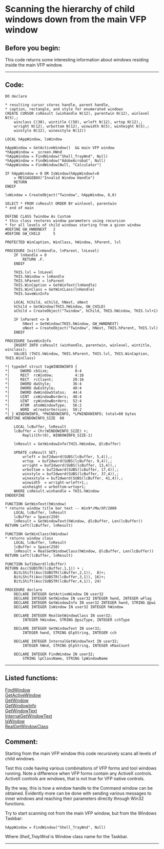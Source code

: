 
# Scanning the hierarchy of child windows down from the main VFP window

## Before you begin:
This code returns some interesting information about windows residing inside the main VFP window.  
  
***  


## Code:
```foxpro  
DO declare

* resulting cursor stores handle, parent handle,
* caption, rectangle, and style for enumerated windows
CREATE CURSOR csResult (winhandle N(12), parentwin N(12), winlevel N(5),;
	winclass C(30), wintitle C(50), wrleft N(12), wrtop N(12),;
	wrright N(12), wrbottom N(12), winwidth N(5), winheight N(5),;
	winstyle N(12), winexstyle N(12))

LOCAL hAppWindow, loWindow

hAppWindow = GetActiveWindow()  && main VFP window
*hAppWindow = _screen.HWnd
*hAppWindow = FindWindow("Shell_TrayWnd", Null)
*hAppWindow = FindWindow("AdobeAcrobat", Null)
*hAppWindow = FindWindow(Null, "Calculator")

IF hAppWindow = 0 OR IsWindow(hAppWindow)=0
	= MESSAGEBOX("Invalid Window Handle")
	RETURN
ENDIF

loWindow = CreateObject("Twindow", hAppWindow, 0,0)

SELECT * FROM csResult ORDER BY winlevel, parentwin
* end of main

DEFINE CLASS Twindow As Custom
* this class restores window parameters using recursion
* for all levels of child windows starting from a given window
#DEFINE GW_HWNDNEXT   2
#DEFINE GW_CHILD      5

PROTECTED WinCaption, WinClass, hWindow, hParent, lvl

PROCEDURE Init(lnHandle, lnParent, lnLevel)
	IF lnHandle = 0
		RETURN .F.
	ENDIF

	THIS.lvl = lnLevel
	THIS.hWindow = lnHandle
	THIS.hParent = lnParent
	THIS.WinCaption = GetWinText(lnHandle)
	THIS.WinClass = GetWinCLass(lnHandle)
	THIS.SaveWinInfo

	LOCAL hChild, oChild, hNext, oNext
	hChild = GetWindow(THIS.hWindow, GW_CHILD)
	oChild = CreateObject("Twindow", hChild, THIS.hWindow, THIS.lvl+1)

	IF lnParent <> 0
		hNext = GetWindow(THIS.hWindow, GW_HWNDNEXT)
		oNext = CreateObject("Twindow", hNext, THIS.hParent, THIS.lvl)
	ENDIF

PROCEDURE SaveWinInfo
	INSERT INTO csResult (winhandle, parentwin, winlevel, wintitle, winclass);
	VALUES (THIS.hWindow, THIS.hParent, THIS.lvl, THIS.WinCaption, THIS.WinClass)
	
*| typedef struct tagWINDOWINFO {
*|     DWORD cbSize;            0:4
*|     RECT  rcWindow;          4:16
*|     RECT  rcClient;         20:16
*|     DWORD dwStyle;          36:4
*|     DWORD dwExStyle;        40:4
*|     DWORD dwWindowStatus;   44:4
*|     UINT  cxWindowBorders;  48:4
*|     UINT  cyWindowBorders;  52:4
*|     ATOM  atomWindowType;   56:2
*|     WORD  wCreatorVersion;  58:2
*| } WINDOWINFO, *PWINDOWINFO, *LPWINDOWINFO; total=60 bytes
#DEFINE WINDOWINFO_SIZE  60

	LOCAL lcBuffer, lnResult
	lcBuffer = Chr(WINDOWINFO_SIZE) +;
		Repli(Chr(0), WINDOWINFO_SIZE-1)

	lnResult = GetWindowInfo(THIS.hWindow, @lcBuffer)
	
	UPDATE csResult SET;
		wrleft = buf2dword(SUBS(lcBuffer, 5,4)),;
		wrtop  = buf2dword(SUBS(lcBuffer, 9,4)),;
		wrright = buf2dword(SUBS(lcBuffer, 13,4)),;
		wrbottom = buf2dword(SUBS(lcBuffer, 17,4)),;
		winstyle = buf2dword(SUBS(lcBuffer, 37,4)),;
		winexstyle = buf2dword(SUBS(lcBuffer, 41,4)),;
		winwidth  = wrright-wrleft+1,;
		winheight = wrbottom-wrtop+1;
	WHERE csResult.winhandle = THIS.hWindow
ENDDEFINE

FUNCTION GetWinText(hWindow)
* returns window title bar text -- Win9*/Me/XP/2000
	LOCAL lcBuffer, lnResult
	lcBuffer = Space(250)
	lnResult = GetWindowText(hWindow, @lcBuffer, Len(lcBuffer))
RETURN Left(lcBuffer, lnResult)

FUNCTION GetWinClass(hWindow)
* returns window class
	LOCAL lcBuffer, lnResult
	lcBuffer = Space(250)
	lnResult = RealGetWindowClass(hWindow, @lcBuffer, Len(lcBuffer))
RETURN Left(lcBuffer, lnResult)

FUNCTION buf2dword(lcBuffer)
RETURN Asc(SUBSTR(lcBuffer,1,1)) + ;
	BitLShift(Asc(SUBSTR(lcBuffer,2,1)),  8)+;
	BitLShift(Asc(SUBSTR(lcBuffer,3,1)), 16)+;
	BitLShift(Asc(SUBSTR(lcBuffer,4,1)), 24)

PROCEDURE declare
	DECLARE INTEGER GetActiveWindow IN user32
	DECLARE INTEGER GetWindow IN user32 INTEGER hwnd, INTEGER wFlag
	DECLARE INTEGER GetWindowInfo IN user32 INTEGER hwnd, STRING @pwi
	DECLARE INTEGER IsWindow IN user32 INTEGER hWindow

	DECLARE INTEGER RealGetWindowClass IN user32;
		INTEGER hWindow, STRING @pszType, INTEGER cchType

	DECLARE INTEGER GetWindowText IN user32;
		INTEGER hwnd, STRING @lpString, INTEGER cch

	DECLARE INTEGER InternalGetWindowText IN user32;
		INTEGER hWnd, STRING @lpString, INTEGER nMaxCount

	DECLARE INTEGER FindWindow IN user32;
		STRING lpClassName, STRING lpWindowName  
```  
***  


## Listed functions:
[FindWindow](../libraries/user32/FindWindow.md)  
[GetActiveWindow](../libraries/user32/GetActiveWindow.md)  
[GetWindow](../libraries/user32/GetWindow.md)  
[GetWindowInfo](../libraries/user32/GetWindowInfo.md)  
[GetWindowText](../libraries/user32/GetWindowText.md)  
[InternalGetWindowText](../libraries/user32/InternalGetWindowText.md)  
[IsWindow](../libraries/user32/IsWindow.md)  
[RealGetWindowClass](../libraries/user32/RealGetWindowClass.md)  

## Comment:
Starting from the main VFP window this code recursively scans all levels of child windows.  
  
Test this code having various combinations of  VFP forms and tool windows running. Note a difference when VFP forms contain any ActiveX controls. ActiveX controls are windows, that is not true for VFP native controls.  
  
By the way, this is how a window handle to the Command window can be obtained. Evidently more can be done with sending various messages to inner windows and reaching their parameters directly through Win32 functions.  
  
Try to start scanning not from the main VFP window, but from the Windows Taskbar:  
  
<code>hAppWindow = FindWindow("Shell_TrayWnd", Null)</code>  
  
Where *Shell_TrayWnd* is Window class name for the Taskbar.  
  
***  

